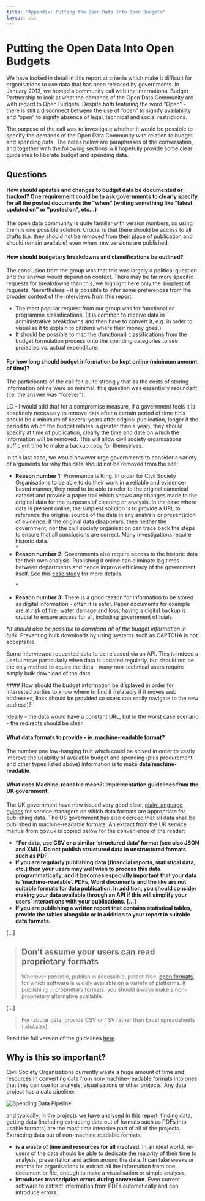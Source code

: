 ```yaml
---
title: "Appendix: Putting the Open Data Into Open Budgets"
layout: osi
---
```


# Putting the Open Data Into Open Budgets

We have looked in detail in this report at criteria which make it difficult for organisations to use data that has been released by governments.  In January 2013, we hosted a community call with the International Budget Partnership to look at what the demands of the Open Data Community are with regard to Open Budgets. Despite both featuring the word “Open” - there is still a disconnect between the use of “open” to signify availability and “open” to signify absence of legal, technical and social restrictions. 

The purpose of the call was to investigate whether it would be possible to specify the demands of the Open Data Community with relation to budget and spending data. The notes below are paraphrases of the conversation, and together with the following sections will hopefully provide some clear guidelines to liberate budget and spending data.  

## Questions

#### How should updates and changes to budget data be documented or tracked? One requirement could be to ask governments to clearly specify for all the posted documents the "when" (writing something like  "latest  updated on"  or "posted on", etc...)

The open data community is quite familiar with version numbers, so using them is one possible solution. 
Crucial is that there should be access to all drafts (i.e. they should not be removed from their place of publication and should remain available) even when new versions are published. 

#### How should budgetary breakdowns and classifications be outlined?

The conclusion from the group was that this was largely a political question and the answer would depend on context. There may be far more specific requests for breakdowns than this, we highlight here only the simplest of requests. Nevertheless - it is possible to infer some preferences from the broader context of the interviews from this report: 

* The most popular request from our group was for functional or programme classifications. (It is common to receive data in administrative breakdowns and then have to convert it, e.g. in order to visualise it to explain to citizens where their money goes.)
* It should be possible to map the (functional) classifications from the budget formulation process onto the spending categories to see projected vs. actual expenditure. 

#### For how long should budget information be kept online (minimum amount of time)?

The participants of the call felt quite strongly that as the costs of storing information online were so minimal, this question was essentially redundant (i.e. the answer was "forever"). 

LC - I would add that for a compromise measure, if a government feels it is absolutely necessary to remove data after a certain period of time (this should be a minimum of several years after original publication, longer if the period to which the budget relates is greater than a year), they should specify at time of publication, clearly the time and date on which the information will be removed. This will allow civil society organisations sufficient time to make a backup copy for themselves. 

In this last case, we would however urge governments to consider a variety of arguments for why this data should not be removed from the site: 
<ul><li><strong>Reason number 1:</strong> Provenance is King. In order for Civil Society Organisations to be able to do their work in a reliable and evidence-based manner, they need to be able to refer to the original canonical dataset and provide a paper trail which shows any changes made to the original data for the purposes of cleaning or analysis. In the case where data is present online, the simplest solution is to provide a URL to reference the original source of the data in any analysis or presentation of evidence. If the original data disappears, then neither the government, nor the civil society organisation can trace back the steps to ensure that all conclusions are correct. Many investigations require historic data. </li>
* <li><strong>Reason number 2:</strong> Governments also require access to the historic data for their own analysis. Publishing it online can eliminate lag times between departments and hence improve efficiency of the government itself. See this <a href="http://openspending.org/resources/gift/chapter2-2.html">case study</a> for more details. </li> <p>
* <li><strong>Reason number 3:</strong> There is a good reason for information to be stored as digital information - often it is safer. Paper documents for example are at <a href="http://www.google.com/url?q=http%3A%2F%2Farticles.timesofindia.indiatimes.com%2F2012-06-23%2Findia%2F32381434_1_fire-department-mantralaya-data-centre&sa=D&sntz=1&usg=AFQjCNGXnWD5ZJnHPdbq2goWL1XWfCQvVQ">risk of fire</a>, water damage and loss, having a digital backup is crucial to ensure access for all, including government officials. </li> 
</ul>

**It should also be possible to download all of the budget information* *in bulk*. Preventing bulk downloads by using systems such as CAPTCHA is not acceptable. 

Some interviewed requested data to be released via an API. This is indeed a useful move particularly when data is updated regularly, but should not be the only method to aquire the data - many non-technical users require simply bulk download of the data. 

#### How should the budget information be displayed in order for interested parties to know where to find it (relatedly if it moves web addresses, links should be provided so users can easily navigate to the new address)?

Ideally - the data would have a constant URL, but in the worst case scenario - the redirects should be clear. 

#### What data formats to provide - ie. machine-readable format?

The number one low-hanging fruit which could be solved in order to vastly improve the usability of available budget and spending (plus procurement and other types listed above) information is to make **data machine-readable**. 

<div class="well"><h4>What does Machine-readable mean?: Implementation guidelines from the UK government.</h4>

The UK government have now issued very good clear, <a href="https://www.gov.uk/service-manual/design-and-content/choosing-appropriate-formats.html">plain-language guides</a> for service managers on which data formats are appropriate for publishing data. The US government has also decreed that all data shall be published in machine-readable formats. An extract from the UK service manual from gov.uk is copied below for the convenience of the reader: 
<ul>
<li><quote><strong>“For data, use CSV or a similar ‘structured data’ format (see also JSON and XML). Do not publish structured data in unstructured formats such as PDF</strong></quote>.</li>
<li><quote><strong>If you are regularly publishing data (financial reports, statistical data, etc.) then your users may well wish to process this data programmatically, and it becomes especially important that your data is ‘machine-readable’. PDFs, Word documents and the like are not suitable formats for data publication. In addition, you should consider making your data available through an API if this will simplify your users’ interactions with your publications. [...]</quote></strong> </li>
<li><quote><strong>If you are publishing a written report that contains statistical tables, provide the tables alongside or in addition to your report in suitable data formats.</quote></strong>
</ul>

[...] 

> <h2>Don’t assume your users can read proprietary formats</h2>
> Wherever possible, publish in accessible, patent-free, <a href="https://en.wikipedia.org/wiki/Open_format">open formats</a>, for which software is widely available on a variety of platforms. If publishing in proprietary formats, you should always make a non-proprietary alternative available.
[...] 
> For tabular data, provide CSV or TSV rather than Excel spreadsheets (.xls/.xlsx).

Read the full version of the guidelines <a href="https://www.gov.uk/service-manual/design-and-content/choosing-appropriate-formats.html">here</a>.

</div>

## Why is this so important? 

Civil Society Organisations currently waste a huge amount of time and resources in converting data from non-machine-readable formats into ones that they can use for analysis, visualisations or other projects. Any data project has a data pipeline: 

![Spending Data Pipeline](http://farm9.staticflickr.com/8399/8883957266_d31e9bb404_z.jpg)

and typically, in the projects we have analysed in this report, finding data, getting data (including extracting data out of formats such as PDFs into usable formats) are the most time intensive part of all of the projects. Extracting data out of non-machine readable formats: 

* **is a waste of time and resources for all involved**. In an ideal world, re-users of the data should be able to dedicate the majority of their time to analysis, presentation and action around the data. It can take weeks or months for organisations to extract all the information from one document or file, enough to make a visualisation or simple analysis. 
* **introduces transcription errors during conversion**. Even current software to extract information from PDFs automatically and can introduce errors. 
